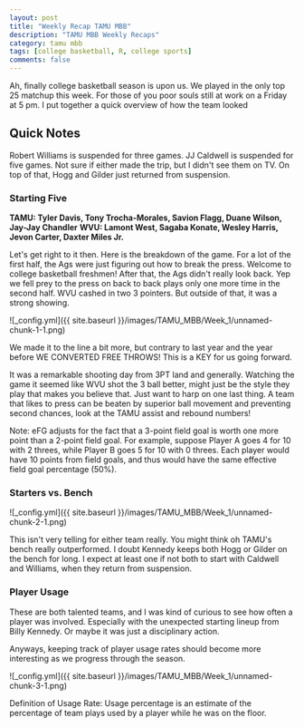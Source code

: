 ```yaml
---
layout: post
title: "Weekly Recap TAMU MBB"
description: "TAMU MBB Weekly Recaps"
category: tamu mbb
tags: [college basketball, R, college sports]
comments: false
---
```


Ah, finally college basketball season is upon us. We played in the only top 25 matchup this week. For those of you poor souls still at work on a Friday at 5 pm. I put together a quick overview of how the team looked

Quick Notes
-----------

Robert Williams is suspended for three games. JJ Caldwell is suspended for five games. Not sure if either made the trip, but I didn't see them on TV. On top of that, Hogg and Gilder just returned from suspension.

### Starting Five

**TAMU: Tyler Davis, Tony Trocha-Morales, Savion Flagg, Duane Wilson, Jay-Jay Chandler**
**WVU: Lamont West, Sagaba Konate, Wesley Harris, Jevon Carter, Daxter Miles Jr.**

Let's get right to it then. Here is the breakdown of the game. For a lot of the first half, the Ags were just figuring out how to break the press. Welcome to college basketball freshmen! After that, the Ags didn't really look back. Yep we fell prey to the press on back to back plays only one more time in the second half. WVU cashed in two 3 pointers. But outside of that, it was a strong showing.

![_config.yml]({{ site.baseurl }}/images/TAMU_MBB/Week_1/unnamed-chunk-1-1.png)

We made it to the line a bit more, but contrary to last year and the year before WE CONVERTED FREE THROWS! This is a KEY for us going forward.

It was a remarkable shooting day from 3PT land and generally. Watching the game it seemed like WVU shot the 3 ball better, might just be the style they play that makes you believe that. Just want to harp on one last thing. A team that likes to press can be beaten by superior ball movement and preventing second chances, look at the TAMU assist and rebound numbers!

Note: eFG adjusts for the fact that a 3-point field goal is worth one more point than a 2-point field goal. For example, suppose Player A goes 4 for 10 with 2 threes, while Player B goes 5 for 10 with 0 threes. Each player would have 10 points from field goals, and thus would have the same effective field goal percentage (50%).

### Starters vs. Bench

![_config.yml]({{ site.baseurl }}/images/TAMU_MBB/Week_1/unnamed-chunk-2-1.png)

This isn't very telling for either team really. You might think oh TAMU's bench really outperformed. I doubt Kennedy keeps both Hogg or Gilder on the bench for long. I expect at least one if not both to start with Caldwell and Williams, when they return from suspension.

### Player Usage

These are both talented teams, and I was kind of curious to see how often a player was involved. Especially with the unexpected starting lineup from Billy Kennedy. Or maybe it was just a disciplinary action.

Anyways, keeping track of player usage rates should become more interesting as we progress through the season.

![_config.yml]({{ site.baseurl }}/images/TAMU_MBB/Week_1/unnamed-chunk-3-1.png)


Definition of Usage Rate: Usage percentage is an estimate of the percentage of team plays used by a player while he was on the floor.
